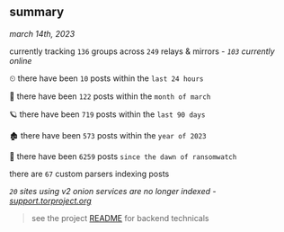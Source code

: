 
## summary
_march 14th, 2023_

currently tracking `136` groups across `249` relays & mirrors - _`103` currently online_

⏲ there have been `10` posts within the `last 24 hours`

🦈 there have been `122` posts within the `month of march`

🪐 there have been `719` posts within the `last 90 days`

🏚 there have been `573` posts within the `year of 2023`

🦕 there have been `6259` posts `since the dawn of ransomwatch`

there are `67` custom parsers indexing posts

_`20` sites using v2 onion services are no longer indexed - [support.torproject.org](https://support.torproject.org/onionservices/v2-deprecation/)_

> see the project [README](https://github.com/joshhighet/ransomwatch#ransomwatch--) for backend technicals
